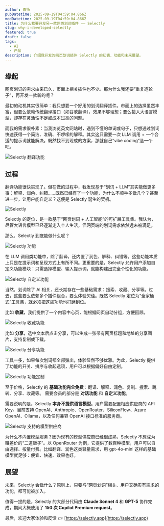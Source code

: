 ```yaml
---
author: 青扬
pubDatetime: 2025-09-19T04:59:04.866Z
modDatetime: 2025-09-19T04:59:04.866Z
title: 为什么我要开发另一款网页划词插件 —— Selectly
slug: why-i-developed-selectly
featured: true
draft: false
tags:
  - AI
  - 产品
description: 介绍我开发的网页划词插件 Selectly 的初衷、功能和未来展望。
---
```


## 缘起

网页划词的需求由来已久，市面上相关插件也不少。那为什么我还要“重复造轮子”，再开发一款新的呢？

最初的动机其实很简单：我只想要一个好用的划词翻译插件。市面上的选择虽然丰富，但要么依赖传统翻译接口（如谷歌翻译），效果不够理想；要么接入大语言模型，却存在灵活性不足或成本过高的问题。

而我的需求很朴素：当我浏览英文网站时，遇到不懂的单词或句子，只想通过划词快速获得一个简洁、准确、不啰嗦的解释。其实这只需要一次 LLM 调用 + 一个合适的提示词就能解决。既然找不到现成的方案，那就自己“vibe coding”造一个吧。

![Selectly 翻译功能](@/assets/images/translate.png)

## 过程

翻译功能很快实现了。但在做的过程中，我发现基于“划词 + LLM”其实能做更多事：解释、润色、纠错……既然已经有了一个功能，为什么不顺手多做几个？甚至进一步，让用户能自定义？这便是 Selectly 诞生的契机。

![Selectly](@/assets/images/selectly.png)

Selectly 的定位，是一款基于“网页划词 + 人工智能”的可扩展工具集。我认为，尽管大语言模型已经逐渐走入个人生活，但网页端的划词需求依然远未被满足。

那么，Selectly 到底能做什么呢？

![Selectly 功能](@/assets/images/functions.png)

在 LLM 调用类功能中，除了翻译，还内置了润色、解释、纠错等。这些功能本质上只是在提示词和呈现方式上有所不同。更重要的是，Selectly 允许用户添加自定义功能模块：只需选择模型、输入提示词，就能构建出完全个性化的功能。

![Selectly 自定义功能](@/assets/images/add_function.png)

当然，划词除了 AI 相关，还长期存在一些基础需求：搜索、收藏、分享等。过去，这些要么依赖多个插件组合，要么体验欠佳。既然 Selectly 定位为“全家桶式”工具集，就必须把这些功能也打磨到位。

比如 **收藏**，我们提供了一个内容中心页，能根据网页自动分组，方便回顾。

![Selectly 收藏功能](@/assets/images/content_center.png)

比如 **分享**，选中文本后点击分享，可以生成一张带有网页标题和地址的分享图片，支持复制或下载。

![Selectly 分享功能](@/assets/images/share.png)

工具一多，如果每次划词都全部弹出，体验显然不够优雅。为此，Selectly 提供了功能的开关、排序与收起选项，用户可以根据偏好自由定制。

![Selectly 功能定制](@/assets/images/function_config.png)

至于价格，Selectly 的 **基础功能完全免费**：翻译、解释、润色、复制、搜索、跳转、分享、收藏等。
需要会员的部分是 **对话功能** 和 **自定义功能**。

需要说明的是，Selectly **本身不提供语言模型**。用户需要配置相应供应商的 API Key。目前支持 OpenAI、Anthropic、OpenRouter、SiliconFlow、Azure OpenAI、Ollama，以及任何兼容 OpenAI 接口标准的服务商。

![Selectly 支持的模型供应商](@/assets/images/llm_config.png)

为什么不内置模型服务？因为现有的模型供应商已经很成熟，Selectly 不想成为赚差价的“二道贩子”。以 OpenRouter 为例，它提供了数百种模型，用户可以自由选择、按量付费。比如翻译、润色这类轻量需求，用 gpt-4o-mini 这样的基础模型就足够：便宜、快速、效果也好。

## 展望

未来，Selectly 会做什么？原则上，只要与“网页划词”相关、用户又确实有需求的功能，都可能被加入。

值得一提的是，Selectly 的大部分代码由 **Claude Sonnet 4** 和 **GPT-5** 协作完成，期间大概使用了 **150 次 Copilot Premium request**。

最后，欢迎大家体验和反馈 👉 [https://selectly.app](https://selectly.app)